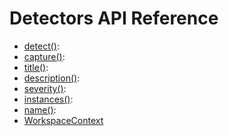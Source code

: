 # Detectors API Reference

* [detect()](detect.md):
* [capture()](capture.md):
* [title()](title.md):
* [description()](description.md):
* [severity()](severity.md):
* [instances()](instances.md):
* [name()](name.md):
* [WorkspaceContext](workspacecontext.md)
